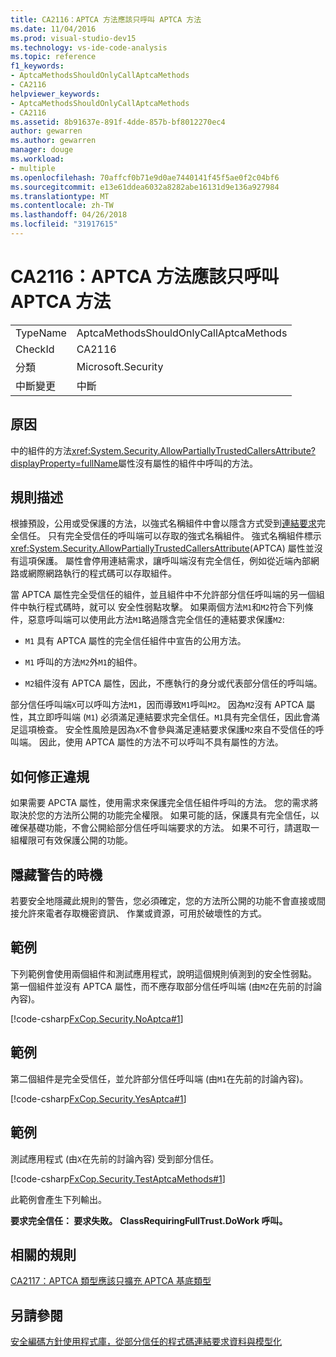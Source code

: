 ```yaml
---
title: CA2116：APTCA 方法應該只呼叫 APTCA 方法
ms.date: 11/04/2016
ms.prod: visual-studio-dev15
ms.technology: vs-ide-code-analysis
ms.topic: reference
f1_keywords:
- AptcaMethodsShouldOnlyCallAptcaMethods
- CA2116
helpviewer_keywords:
- AptcaMethodsShouldOnlyCallAptcaMethods
- CA2116
ms.assetid: 8b91637e-891f-4dde-857b-bf8012270ec4
author: gewarren
ms.author: gewarren
manager: douge
ms.workload:
- multiple
ms.openlocfilehash: 70affcf0b71e9d0ae7440141f45f5ae0f2c04bf6
ms.sourcegitcommit: e13e61ddea6032a8282abe16131d9e136a927984
ms.translationtype: MT
ms.contentlocale: zh-TW
ms.lasthandoff: 04/26/2018
ms.locfileid: "31917615"
---
```

# <a name="ca2116-aptca-methods-should-only-call-aptca-methods"></a>CA2116：APTCA 方法應該只呼叫 APTCA 方法
|||
|-|-|
|TypeName|AptcaMethodsShouldOnlyCallAptcaMethods|
|CheckId|CA2116|
|分類|Microsoft.Security|
|中斷變更|中斷|

## <a name="cause"></a>原因
 中的組件的方法<xref:System.Security.AllowPartiallyTrustedCallersAttribute?displayProperty=fullName>屬性沒有屬性的組件中呼叫的方法。

## <a name="rule-description"></a>規則描述
 根據預設，公用或受保護的方法，以強式名稱組件中會以隱含方式受到[連結要求](/dotnet/framework/misc/link-demands)完全信任。 只有完全受信任的呼叫端可以存取的強式名稱組件。 強式名稱組件標示<xref:System.Security.AllowPartiallyTrustedCallersAttribute>(APTCA) 屬性並沒有這項保護。 屬性會停用連結需求，讓呼叫端沒有完全信任，例如從近端內部網路或網際網路執行的程式碼可以存取組件。

 當 APTCA 屬性完全受信任的組件，並且組件中不允許部分信任呼叫端的另一個組件中執行程式碼時，就可以 安全性弱點攻擊。 如果兩個方法`M1`和`M2`符合下列條件，惡意呼叫端可以使用此方法`M1`略過隱含完全信任的連結要求保護`M2`:

-   `M1` 具有 APTCA 屬性的完全信任組件中宣告的公用方法。

-   `M1` 呼叫的方法`M2`外`M1`的組件。

-   `M2`組件沒有 APTCA 屬性，因此，不應執行的身分或代表部分信任的呼叫端。

 部分信任呼叫端`X`可以呼叫方法`M1`，因而導致`M1`呼叫`M2`。 因為`M2`沒有 APTCA 屬性，其立即呼叫端 (`M1`) 必須滿足連結要求完全信任。`M1`具有完全信任，因此會滿足這項檢查。 安全性風險是因為`X`不會參與滿足連結要求保護`M2`來自不受信任的呼叫端。 因此，使用 APTCA 屬性的方法不可以呼叫不具有屬性的方法。

## <a name="how-to-fix-violations"></a>如何修正違規
 如果需要 APCTA 屬性，使用需求來保護完全信任組件呼叫的方法。 您的需求將取決於您的方法所公開的功能完全權限。 如果可能的話，保護具有完全信任，以確保基礎功能，不會公開給部分信任呼叫端要求的方法。 如果不可行，請選取一組權限可有效保護公開的功能。

## <a name="when-to-suppress-warnings"></a>隱藏警告的時機
 若要安全地隱藏此規則的警告，您必須確定，您的方法所公開的功能不會直接或間接允許來電者存取機密資訊、 作業或資源，可用於破壞性的方式。

## <a name="example"></a>範例
 下列範例會使用兩個組件和測試應用程式，說明這個規則偵測到的安全性弱點。 第一個組件並沒有 APTCA 屬性，而不應存取部分信任呼叫端 (由`M2`在先前的討論內容)。

 [!code-csharp[FxCop.Security.NoAptca#1](../code-quality/codesnippet/CSharp/ca2116-aptca-methods-should-only-call-aptca-methods_1.cs)]

## <a name="example"></a>範例
 第二個組件是完全受信任，並允許部分信任呼叫端 (由`M1`在先前的討論內容)。

 [!code-csharp[FxCop.Security.YesAptca#1](../code-quality/codesnippet/CSharp/ca2116-aptca-methods-should-only-call-aptca-methods_2.cs)]

## <a name="example"></a>範例
 測試應用程式 (由`X`在先前的討論內容) 受到部分信任。

 [!code-csharp[FxCop.Security.TestAptcaMethods#1](../code-quality/codesnippet/CSharp/ca2116-aptca-methods-should-only-call-aptca-methods_3.cs)]

 此範例會產生下列輸出。

 **要求完全信任： 要求失敗。** 
 **ClassRequiringFullTrust.DoWork 呼叫。**
## <a name="related-rules"></a>相關的規則
 [CA2117：APTCA 類型應該只擴充 APTCA 基底類型](../code-quality/ca2117-aptca-types-should-only-extend-aptca-base-types.md)

## <a name="see-also"></a>另請參閱
 [安全編碼方針](/dotnet/standard/security/secure-coding-guidelines)[使用程式庫，從部分信任的程式碼](/dotnet/framework/misc/using-libraries-from-partially-trusted-code)[連結要求](/dotnet/framework/misc/link-demands)[資料與模型化](/dotnet/framework/data/index)